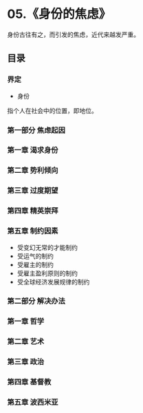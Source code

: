 # 05.《身份的焦虑》

身份古往有之，而引发的焦虑，近代来越发严重。

## 目录

### 界定

- 身份

指个人在社会中的位置，即地位。

### 第一部分 焦虑起因

### 第一章 渴求身份

### 第二章 势利倾向

### 第三章 过度期望

### 第四章 精英崇拜

### 第五章 制约因素

- 受变幻无常的才能制约
- 受运气的制约
- 受雇主的制约
- 受雇主盈利原则的制约
- 受全球经济发展规律的制约

### 第二部分 解决办法

### 第一章 哲学

### 第二章 艺术

### 第三章 政治

### 第四章 基督教

### 第五章 波西米亚
